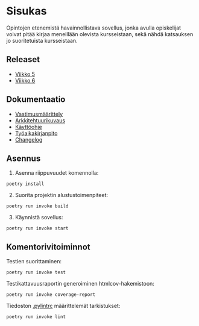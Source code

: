 # Sisukas

Opintojen etenemistä havainnollistava sovellus, jonka avulla opiskelijat voivat pitää kirjaa meneillään olevista kursseistaan, sekä nähdä katsauksen jo suoritetuista kursseistaan.

## Releaset
- [Viikko 5](https://github.com/tihvis/ot-harjoitustyo/releases/tag/viikko5)
- [Viikko 6](https://github.com/tihvis/ot-harjoitustyo/releases/tag/viikko6)

## Dokumentaatio

- [Vaatimusmäärittely](/study-app/dokumentaatio/vaatimusmaarittely.md)
- [Arkkitehtuurikuvaus](/study-app/dokumentaatio/arkkitehtuuri.md)
- [Käyttöohje](/study-app/dokumentaatio/kayttoohje.md)
- [Työaikakirjanpito](/study-app/dokumentaatio/tuntikirjanpito.md)
- [Changelog](/study-app/dokumentaatio/changelog.md)

## Asennus

1. Asenna riippuvuudet komennolla:
```
poetry install
```

2. Suorita projektin alustustoimenpiteet:
```
poetry run invoke build
```

3. Käynnistä sovellus:
```
poetry run invoke start
```

## Komentorivitoiminnot

Testien suorittaminen:
```
poetry run invoke test
```

Testikattavuusraportin generoiminen htmlcov-hakemistoon:

```
poetry run invoke coverage-report
```

Tiedoston [.pylintrc](https://github.com/tihvis/ot-harjoitustyo/blob/master/study-app/.pylintrc) määrittelemät tarkistukset:

```
poetry run invoke lint
```